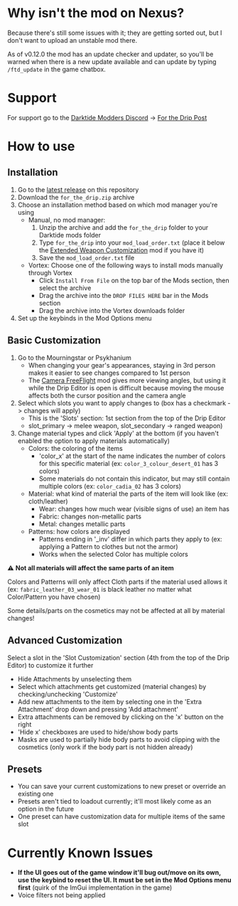 # Why isn't the mod on Nexus?
Because there's still some issues with it; they are getting sorted out, but I don't want to upload an unstable mod there.

As of v0.12.0 the mod has an update checker and updater, so you'll be warned when there is a new update available and can update by typing `/ftd_update` in the game chatbox.


# Support
For support go to the [Darktide Modders Discord](https://discord.gg/rKYWtaDx4D) -> [For the Drip Post](https://discord.com/channels/1048312349867646996/1048318548180738118/1163114688540848169)



# How to use

## Installation
1. Go to the [latest release](https://github.com/Adspartan/For_the_Drip/releases/latest) on this repository
2. Download the `for_the_drip.zip` archive
3. Choose an installation method based on which mod manager you're using
    - Manual, no mod manager:
         1. Unzip the archive and add the `for_the_drip` folder to your Darktide mods folder
         2. Type `for_the_drip` into your `mod_load_order.txt` (place it below the [Extended Weapon Customization](https://www.nexusmods.com/warhammer40kdarktide/mods/277/) mod if you have it)
         3. Save the `mod_load_order.txt` file
    - Vortex: Choose one of the following ways to install mods manually through Vortex
        - Click `Install From File` on the top bar of the Mods section, then select the archive
        - Drag the archive into the `DROP FILES HERE` bar in the Mods section
        - Drag the archive into the Vortex downloads folder
4. Set up the keybinds in the Mod Options menu
## Basic Customization
1. Go to the Mourningstar or Psykhanium
    - When changing your gear's appearances, staying in 3rd person makes it easier to see changes compared to 1st person
    - The [Camera FreeFlight](https://www.nexusmods.com/warhammer40kdarktide/mods/32) mod gives more viewing angles, but using it while the Drip Editor is open is difficult because moving the mouse affects both the cursor position and the camera angle
2. Select which slots you want to apply changes to (box has a checkmark -> changes will apply)
    - This is the 'Slots' section: 1st section from the top of the Drip Editor
    - slot_primary -> melee weapon, slot_secondary -> ranged weapon)
3. Change material types and click 'Apply' at the bottom (if you haven't enabled the option to apply materials automatically)
      - Colors: the coloring of the items 
        - 'color_x' at the start of the name indicates the number of colors for this specific material (ex: `color_3_colour_desert_01` has 3 colors)
        - Some materials do not contain this indicator, but may still contain multiple colors (ex: `color_cadia_02` has 3 colors)
      - Material: what kind of material the parts of the item will look like (ex: cloth/leather)
        - Wear: changes how much wear (visible signs of use) an item has
        - Fabric: changes non-metallic parts
        - Metal: changes metallic parts
      - Patterns: how colors are displayed
        - Patterns ending in '_inv' differ in which parts they apply to (ex: applying a Pattern to clothes but not the armor)
        - Works when the selected Color has multiple colors
 
:warning: **Not all materials will affect the same parts of an item**

Colors and Patterns will only affect Cloth parts if the material used allows it (ex: `fabric_leather_03_wear_01` is black leather no matter what Color/Pattern you have chosen)

Some details/parts on the cosmetics may not be affected at all by material changes!
  

## Advanced Customization

Select a slot in the 'Slot Customization' section (4th from the top of the Drip Editor) to customize it further
- Hide Attachments by unselecting them
- Select which attachments get customized (material changes) by checking/unchecking 'Customize'
- Add new attachments to the item by selecting one in the 'Extra Attachment' drop down and pressing 'Add attachment'
- Extra attachments can be removed by clicking on the 'x' button on the right
- 'Hide x' checkboxes are used to hide/show body parts
- Masks are used to partially hide body parts to avoid clipping with the cosmetics (only work if the body part is not hidden already)


## Presets
- You can save your current customizations to new preset or override an existing one
- Presets aren't tied to loadout currently; it'll most likely come as an option in the future
- One preset can have customization data for multiple items of the same slot



# Currently Known Issues
- **If the UI goes out of the game window it'll bug out/move on its own, use the keybind to reset the UI. It must be set in the Mod Options menu first** (quirk of the ImGui implementation in the game)
- Voice filters not being applied
  
